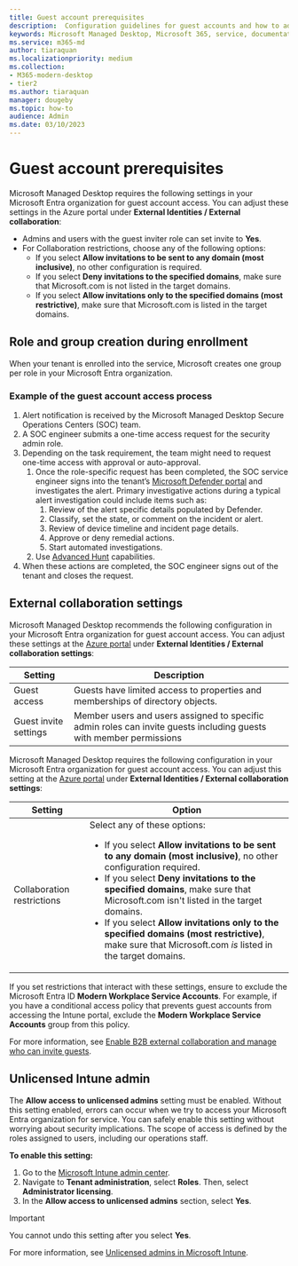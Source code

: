 ```yaml
---
title: Guest account prerequisites
description:  Configuration guidelines for guest accounts and how to adjust them
keywords: Microsoft Managed Desktop, Microsoft 365, service, documentation
ms.service: m365-md
author: tiaraquan
ms.localizationpriority: medium
ms.collection: 
- M365-modern-desktop
- tier2
ms.author: tiaraquan
manager: dougeby
ms.topic: how-to
audience: Admin
ms.date: 03/10/2023
---
```


# Guest account prerequisites

Microsoft Managed Desktop requires the following settings in your Microsoft Entra organization for guest account access. You can adjust these settings in the Azure portal under **External Identities / External collaboration**:

- Admins and users with the guest inviter role can set invite to **Yes**.
- For Collaboration restrictions, choose any of the following options:
    - If you select **Allow invitations to be sent to any domain (most inclusive)**, no other configuration is required.
    - If you select **Deny invitations to the specified domains**, make sure that Microsoft.com is not listed in the target domains.
    - If you select **Allow invitations only to the specified domains (most restrictive)**, make sure that Microsoft.com is listed in the target domains.

## Role and group creation during enrollment

When your tenant is enrolled into the service, Microsoft creates one group per role in your Microsoft Entra organization.

### Example of the guest account access process

1. Alert notification is received by the Microsoft Managed Desktop Secure Operations Centers (SOC) team.
2. A SOC engineer submits a one-time access request for the security admin role.
3. Depending on the task requirement, the team might need to request one-time access with approval or auto-approval.  
    1. Once the role-specific request has been completed, the SOC service engineer signs into the tenant’s [Microsoft Defender portal](https://security.microsoft.com) and investigates the alert. Primary investigative actions during a typical alert investigation could include items such as:  
        1. Review of the alert specific details populated by Defender.
        2. Classify, set the state, or comment on the incident or alert.  
        3. Review of device timeline and incident page details.
        4. Approve or deny remedial actions.
        5. Start automated investigations.
    2. Use [Advanced Hunt](/microsoft-365/security/defender/advanced-hunting-overview) capabilities.
4. When these actions are completed, the SOC engineer signs out of the tenant and closes the request.

## External collaboration settings

Microsoft Managed Desktop recommends the following configuration in your Microsoft Entra organization for guest account access. You can adjust these settings at the [Azure portal](https://portal.azure.com) under **External Identities / External collaboration settings**:

| Setting | Description |
| ------ | ------ |
| Guest access | Guests have limited access to properties and memberships of directory objects. |
| Guest invite settings | Member users and users assigned to specific admin roles can invite guests including guests with member permissions |

Microsoft Managed Desktop requires the following configuration in your Microsoft Entra organization for guest account access. You can adjust this setting at the [Azure portal](https://portal.azure.com) under **External Identities / External collaboration settings**:

| Setting | Option |
| ------ | ------ |
| Collaboration restrictions | Select any of these options: <ul><li>If you select **Allow invitations to be sent to any domain (most inclusive)**, no other configuration required.</li><li>If you select **Deny invitations to the specified domains**, make sure that Microsoft.com isn't listed in the target domains.</li><li>If you select **Allow invitations only to the specified domains (most restrictive)**, make sure that Microsoft.com *is* listed in the target domains.</li><ul>

If you set restrictions that interact with these settings, ensure to exclude the Microsoft Entra ID **Modern Workplace Service Accounts**. For example, if you have a conditional access policy that prevents guest accounts from accessing the Intune portal, exclude the **Modern Workplace Service Accounts** group from this policy.

For more information, see [Enable B2B external collaboration and manage who can invite guests](/azure/active-directory/external-identities/delegate-invitations#to-configure-external-collaboration-settings).

## Unlicensed Intune admin

The **Allow access to unlicensed admins** setting must be enabled. Without this setting enabled, errors can occur when we try to access your Microsoft Entra organization for service. You can safely enable this setting without worrying about security implications. The scope of access is defined by the roles assigned to users, including our operations staff.

**To enable this setting:**

1. Go to the [Microsoft Intune admin center](https://go.microsoft.com/fwlink/?linkid=2109431).
2. Navigate to **Tenant administration**, select **Roles**. Then, select **Administrator licensing**.
3. In the **Allow access to unlicensed admins** section, select **Yes**.

> [!IMPORTANT]
> You cannot undo this setting after you select **Yes**.

For more information, see [Unlicensed admins in Microsoft Intune](/mem/intune/fundamentals/unlicensed-admins).
